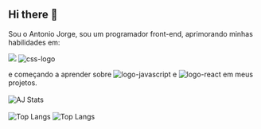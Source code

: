 ## Hi there 👋


Sou o Antonio Jorge, sou um programador front-end, aprimorando minhas habilidades em:

  <img src="https://img.shields.io/badge/HTML-239120?style=for-the-badge&logo=html5&logoColor=white" atl="hmtl-logo">
  <img src="https://img.shields.io/badge/CSS3-1572B6?style=for-the-badge&logo=css3&logoColor=white" alt="css-logo"> 
  
  e começando a aprender sobre <img src="https://img.shields.io/badge/JavaScript-F7DF1E?style=for-the-badge&logo=javascript&logoColor=black" alt="logo-javascript"> e <img src="https://img.shields.io/badge/react%20os-0088CC?style=for-the-badge&logo=reactos&logoColor=white" alt="logo-react"> em meus projetos. 
<br>
<br>
![AJ Stats](https://github-readme-stats.vercel.app/api?username=Aj-Dionisio&show_icons=true&theme=transparent)
<br>
<br>
![Top Langs](https://github-readme-stats.vercel.app/api/top-langs/?username=Aj-Dionisio&size_weight=0.5&count_weight=0.5)
![Top Langs](https://github-readme-stats.vercel.app/api/top-langs/?username=Aj-Dionisio&langs_count=8)

